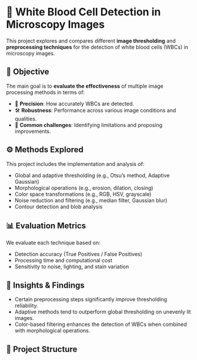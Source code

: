 # 🧪 White Blood Cell Detection in Microscopy Images

This project explores and compares different **image thresholding** and **preprocessing techniques** for the detection of white blood cells (WBCs) in microscopy images.

## 📌 Objective

The main goal is to **evaluate the effectiveness** of multiple image processing methods in terms of:

- 🎯 **Precision**: How accurately WBCs are detected.
- 🛠️ **Robustness**: Performance across various image conditions and qualities.
- 🧩 **Common challenges**: Identifying limitations and proposing improvements.

## ⚙️ Methods Explored

This project includes the implementation and analysis of:

- Global and adaptive thresholding (e.g., Otsu’s method, Adaptive Gaussian)
- Morphological operations (e.g., erosion, dilation, closing)
- Color space transformations (e.g., RGB, HSV, grayscale)
- Noise reduction and filtering (e.g., median filter, Gaussian blur)
- Contour detection and blob analysis

## 📊 Evaluation Metrics

We evaluate each technique based on:

- Detection accuracy (True Positives / False Positives)
- Processing time and computational cost
- Sensitivity to noise, lighting, and stain variation

## 🧠 Insights & Findings

- Certain preprocessing steps significantly improve thresholding reliability.
- Adaptive methods tend to outperform global thresholding on unevenly lit images.
- Color-based filtering enhances the detection of WBCs when combined with morphological operations.

## 📂 Project Structure

